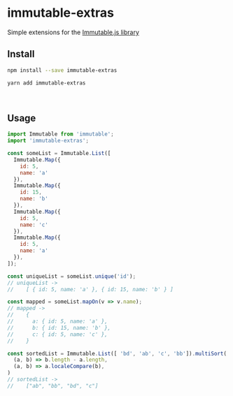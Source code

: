 immutable-extras
================

Simple extensions for the [Immutable.js library](https://github.com/facebook/immutable-js/)

Install
-------

```bash
npm install --save immutable-extras
```
```bash
yarn add immutable-extras
```

<br>

Usage
-----

```javascript
import Immutable from 'immutable';
import 'immutable-extras';

const someList = Immutable.List([
  Immutable.Map({
    id: 5,
    name: 'a'
  }),
  Immutable.Map({
    id: 15,
    name: 'b'
  }),
  Immutable.Map({
    id: 5,
    name: 'c'
  }),
  Immutable.Map({
    id: 5,
    name: 'a'
  }),
]);

const uniqueList = someList.unique('id');
// uniqueList ->
//    [ { id: 5, name: 'a' }, { id: 15, name: 'b' } ]

const mapped = someList.mapOn(v => v.name);
// mapped ->
//    {
//      a: { id: 5, name: 'a' },
//      b: { id: 15, name: 'b' },
//      c: { id: 5, name: 'c' },
//    }

const sortedList = Immutable.List([ 'bd', 'ab', 'c', 'bb']).multiSort(
  (a, b) => b.length - a.length,
  (a, b) => a.localeCompare(b),
)
// sortedList ->
//    ["ab", "bb", "bd", "c"]
```

